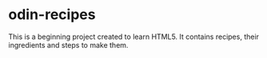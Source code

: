 # odin-recipes
This is a beginning project created to learn HTML5.
It contains recipes, their ingredients and steps to make them.
